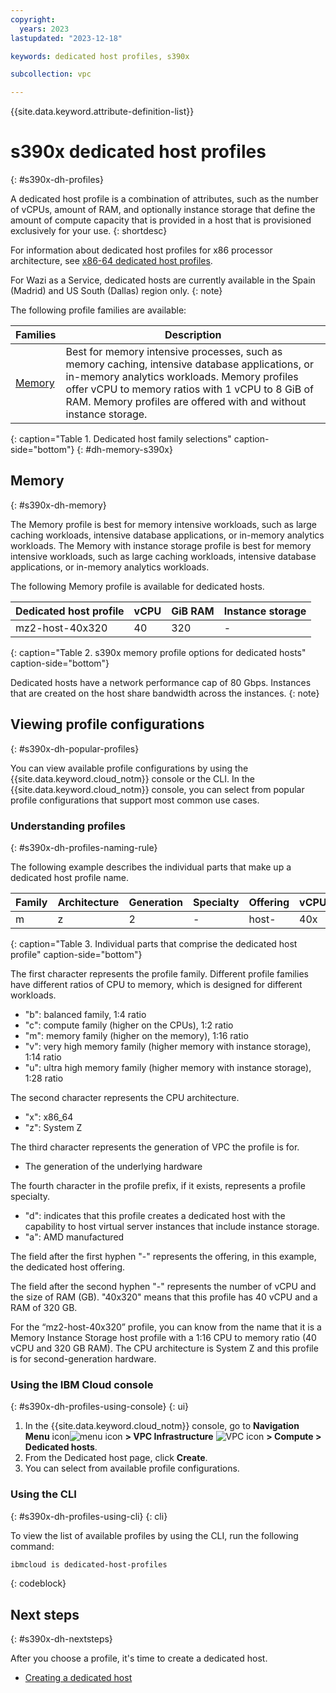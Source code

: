 ```yaml
---
copyright:
  years: 2023
lastupdated: "2023-12-18"

keywords: dedicated host profiles, s390x

subcollection: vpc

---
```


{{site.data.keyword.attribute-definition-list}}

# s390x dedicated host profiles
{: #s390x-dh-profiles}

A dedicated host profile is a combination of attributes, such as the number of vCPUs, amount of RAM, and optionally instance storage that define the amount of compute capacity that is provided in a host that is provisioned exclusively for your use.
{: shortdesc}

For information about dedicated host profiles for x86 processor architecture, see [x86-64 dedicated host profiles](/docs/vpc?topic=vpc-dh-profiles).

For Wazi as a Service, dedicated hosts are currently available in the Spain (Madrid) and US South (Dallas) region only.
{: note}

The following profile families are available:

| Families | Description |
| -------- | ----------- |
| [Memory](#s390x-dh-memory) | Best for memory intensive processes, such as memory caching, intensive database applications, or in-memory analytics workloads. Memory profiles offer vCPU to memory ratios with 1 vCPU to 8 GiB of RAM. Memory profiles are offered with and without instance storage. |
{: caption="Table 1. Dedicated host family selections" caption-side="bottom"}
{: #dh-memory-s390x}


## Memory
{: #s390x-dh-memory}

The Memory profile is best for memory intensive workloads, such as large caching workloads, intensive database applications, or in-memory analytics workloads. The Memory with instance storage profile is best for memory intensive workloads, such as large caching workloads, intensive database applications, or in-memory analytics workloads.

The following Memory profile is available for dedicated hosts.

| Dedicated host profile | vCPU | GiB RAM | Instance storage | 
|---------|---------|---------| ---------|
| mz2-host-40x320 | 40 | 320 | - |
{: caption="Table 2. s390x memory profile options for dedicated hosts" caption-side="bottom"}

Dedicated hosts have a network performance cap of 80 Gbps. Instances that are created on the host share bandwidth across the instances.
{: note}

## Viewing profile configurations
{: #s390x-dh-popular-profiles}

You can view available profile configurations by using the {{site.data.keyword.cloud_notm}} console or the CLI. In the {{site.data.keyword.cloud_notm}} console, you can select from popular profile configurations that support most common use cases.

### Understanding profiles
{: #s390x-dh-profiles-naming-rule}

The following example describes the individual parts that make up a dedicated host profile name.

| Family | Architecture | Generation | Specialty | Offering | vCPU | RAM |
| ------ | ------------ | ---------- | ----------| -------- | ---- | --- |
| m      | z            | 2         | -        | host-    | 40x | 320  |
{: caption="Table 3. Individual parts that comprise the dedicated host profile" caption-side="bottom"}

The first character represents the profile family. Different profile families have different ratios of CPU to memory, which is designed for different workloads.
- "b": balanced family, 1:4 ratio
- "c": compute family (higher on the CPUs), 1:2 ratio
- "m": memory family (higher on the memory), 1:16 ratio
- "v": very high memory family (higher memory with instance storage), 1:14 ratio 
- "u": ultra high memory family (higher memory with instance storage), 1:28 ratio

The second character represents the CPU architecture.
- "x": x86_64
- "z": System Z

The third character represents the generation of VPC the profile is for.
- The generation of the underlying hardware

The fourth character in the profile prefix, if it exists, represents a profile specialty.
- "d": indicates that this profile creates a dedicated host with the capability to host virtual server instances that include instance storage.
- "a": AMD manufactured 

The field after the first hyphen "-" represents the offering, in this example, the dedicated host offering.

The field after the second hyphen "-" represents the number of vCPU and the size of RAM (GB). "40x320" means that this profile has 40 vCPU and a RAM of 320 GB.

For the “mz2-host-40x320” profile, you can know from the name that it is a Memory Instance Storage host profile with a 1:16 CPU to memory ratio (40 vCPU and 320 GB RAM). The CPU architecture is System Z and this profile is for second-generation hardware.

### Using the IBM Cloud console
{: #s390x-dh-profiles-using-console}
{: ui}

1. In the {{site.data.keyword.cloud_notm}} console, go to **Navigation Menu** icon![menu icon](../icons/icon_hamburger.svg) **> VPC Infrastructure** ![VPC icon](../../icons/vpc.svg) **> Compute > Dedicated hosts**.
2. From the Dedicated host page, click **Create**.
3. You can select from available profile configurations.

### Using the CLI
{: #s390x-dh-profiles-using-cli}
{: cli}

To view the list of available profiles by using the CLI, run the following command:
```sh
ibmcloud is dedicated-host-profiles
```
{: codeblock}


## Next steps
{: #s390x-dh-nextsteps}

After you choose a profile, it's time to create a dedicated host.

- [Creating a dedicated host](/docs/vpc?topic=vpc-creating-dedicated-hosts-instances)

